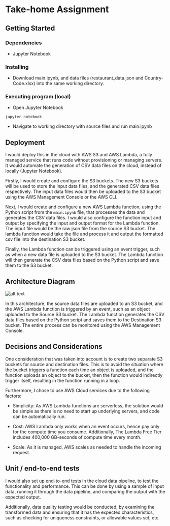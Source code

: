 # Take-home Assignment

## Getting Started

### Dependencies

* Jupyter Notebook

### Installing

* Download main.ipynb, and data files (restaurant_data.json and Country-Code.xlsx) into the same working directory.

### Executing program (local)

* Open Jupyter Notebook
```
jupyter notebook
```
* Navigate to working directory with source files and run main.ipynb

## Deployment 

I would deploy this in the cloud with AWS S3 and AWS Lambda, a fully managed service that runs code without provisioning or managing servers. It would automate the generation of CSV data files on the cloud, instead of locally (Jupyter Notebook).

Firstly, I would create and configure the S3 buckets. The new S3 buckets will be used to store the input data files, and the generated CSV data files respectively. The input data files would then be uploaded to the S3 bucket using the AWS Management Console or the AWS CLI. 

Next, I would create and configure a new AWS Lambda function, using the Python script from the `main.ipynb` file, that processes the data and generates the CSV data files. I would also configure the function input and output by specifying the input and output format for the Lambda function. The input file would be the raw json file from the source S3 bucket. The lambda function would take the file and process it and output the formatted csv file into the destination S3 bucket.

Finally, the Lambda function can be triggered using an event trigger, such as when a new data file is uploaded to the S3 bucket. The Lambda function will then generate the CSV data files based on the Python script and save them to the S3 bucket.

## Architecture Diagram

![alt text](https://i.ibb.co/JtpJd75/Untitled-drawio.png)

In this architecture, the source data files are uploaded to an S3 bucket, and the AWS Lambda function is triggered by an event, such as an object uploaded to the Source S3 bucket. The Lambda function generates the CSV data files based on the Python script and saves them to the Destination S3 bucket. The entire process can be monitored using the AWS Management Console.

## Decisions and Considerations

One consideration that was taken into account is to create two separate S3 buckets for source and destination files. This is to avoid the situation where the bucket triggers a function each time an object is uploaded, and the function uploads an object to the bucket, then the function would indirectly trigger itself, resulting in the function running in a loop.

Furthermore, I chose to use AWS Cloud services due to the following factors:

- Simplicity: As AWS Lambda functions are serverless, the solution would be simple as there is no need to start up underlying servers, and code can be automatically run.

- Cost: AWS Lambda only works when an event occurs, hence pay only for the compute time you consume. Additionally, The Lambda Free Tier includes 400,000 GB-seconds of compute time every month.

- Scale: As it is managed, AWS scales as needed to handle the incoming request. 

## Unit / end-to-end tests

I would also set up end-to-end tests in the cloud data pipeline, to test the functionality and performance. This can be done by using a sample of input data, running it through the data pipeline, and comparing the output with the expected output.

Additionally, data quality testing would be conducted, by examining the transformed data and ensuring that it has the expected characteristics, such as checking for uniqueness constraints, or allowable values set, etc.

